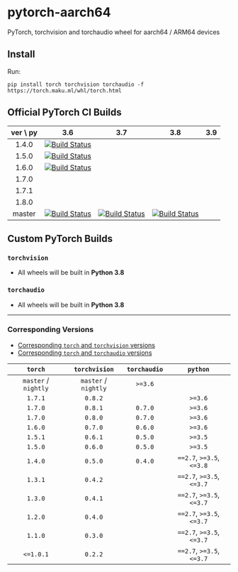 # pytorch-aarch64
PyTorch, torchvision and torchaudio wheel for aarch64 / ARM64 devices

## Install

Run:

`pip install torch torchvision torchaudio -f https://torch.maku.ml/whl/torch.html`

## Official PyTorch CI Builds

| ver \ py | 3.6 | 3.7 | 3.8 | 3.9 |
| :---: | :---: | :---: | :---: | :---: |
| 1.4.0 | [![Build Status](http://openlabtesting.org:15000/badge?project=pytorch%2Fpytorch&job_name=pytorch-arm64-build-daily-v1.4.0)](https://torch.maku.ml/api?project=torch&ver=140&py=36) | | | |
| 1.5.0 | [![Build Status](http://openlabtesting.org:15000/badge?project=pytorch%2Fpytorch&job_name=pytorch-arm64-build-daily-v1.5.0)](https://torch.maku.ml/api?project=torch&ver=150&py=36) | | | |
| 1.6.0 | [![Build Status](http://openlabtesting.org:15000/badge?project=pytorch%2Fpytorch&job_name=pytorch-arm64-build-daily-v1.6.0)](https://torch.maku.ml/api?project=torch&ver=160&py=36) | | | |
| 1.7.0 | | | | |
| 1.7.1 | | | | |
| 1.8.0 | | | | |
| master | [![Build Status](http://openlabtesting.org:15000/badge?project=pytorch%2Fpytorch&job_name=pytorch-arm64-build-daily-master-py36)](https://torch.maku.ml/api?project=torch&ver=master&py=36) | [![Build Status](http://openlabtesting.org:15000/badge?project=pytorch%2Fpytorch&job_name=pytorch-arm64-build-daily-master-py37)](https://torch.maku.ml/api?project=torch&ver=master&py=37) | [![Build Status](http://openlabtesting.org:15000/badge?project=pytorch%2Fpytorch&job_name=pytorch-arm64-build-daily-master-py38)](https://torch.maku.ml/api?project=torch&ver=master&py=38) | |

## Custom PyTorch Builds

### `torchvision`
* All wheels will be built in **Python 3.8**

### `torchaudio`
* All wheels will be built in **Python 3.8**

---

### Corresponding Versions
* [Corresponding `torch` and `torchvision` versions](https://github.com/pytorch/vision#installation)
* [Corresponding `torch` and `torchaudio` versions](https://github.com/pytorch/audio#dependencies)

| `torch` | `torchvision` | `torchaudio` | `python` |
| :---: | :---: | :---: | :---: |
| `master` / `nightly` | `master` / `nightly` | `>=3.6` |
| `1.7.1` | `0.8.2` | | `>=3.6` |
| `1.7.0` | `0.8.1` | `0.7.0` | `>=3.6` |
| `1.7.0` | `0.8.0` | `0.7.0` | `>=3.6` |
| `1.6.0` | `0.7.0` | `0.6.0` | `>=3.6` |
| `1.5.1` | `0.6.1` | `0.5.0` | `>=3.5` |
| `1.5.0` | `0.6.0` | `0.5.0` | `>=3.5` |
| `1.4.0` | `0.5.0` | `0.4.0` | `==2.7`, `>=3.5`, `<=3.8` |
| `1.3.1` | `0.4.2` | | `==2.7`, `>=3.5`, `<=3.7` |
| `1.3.0` | `0.4.1` | | `==2.7`, `>=3.5`, `<=3.7` |
| `1.2.0` | `0.4.0` | | `==2.7`, `>=3.5`, `<=3.7` |
| `1.1.0` | `0.3.0` | | `==2.7`, `>=3.5`, `<=3.7` |
| `<=1.0.1` | `0.2.2` | | `==2.7`, `>=3.5`, `<=3.7` |
